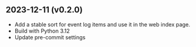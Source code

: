 ## 2023-12-11 (v0.2.0)

  * Add a stable sort for event log items and use it in the web
    index page.
  * Build with Python 3.12
  * Update pre-commit settings
